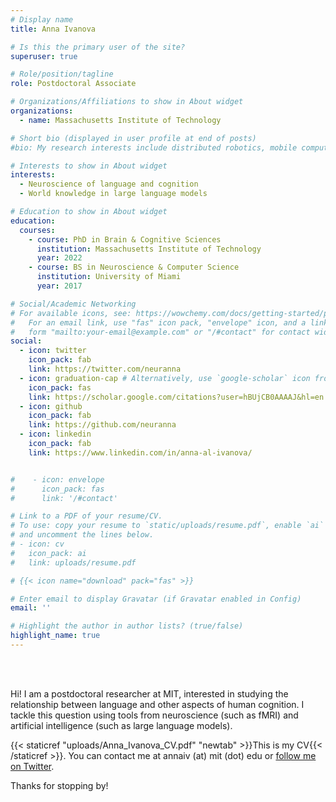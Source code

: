 ```yaml
---
# Display name
title: Anna Ivanova

# Is this the primary user of the site?
superuser: true

# Role/position/tagline
role: Postdoctoral Associate

# Organizations/Affiliations to show in About widget
organizations:
  - name: Massachusetts Institute of Technology

# Short bio (displayed in user profile at end of posts)
#bio: My research interests include distributed robotics, mobile computing and programmable matter.

# Interests to show in About widget
interests:
  - Neuroscience of language and cognition
  - World knowledge in large language models

# Education to show in About widget
education:
  courses:
    - course: PhD in Brain & Cognitive Sciences
      institution: Massachusetts Institute of Technology
      year: 2022
    - course: BS in Neuroscience & Computer Science
      institution: University of Miami
      year: 2017

# Social/Academic Networking
# For available icons, see: https://wowchemy.com/docs/getting-started/page-builder/#icons
#   For an email link, use "fas" icon pack, "envelope" icon, and a link in the
#   form "mailto:your-email@example.com" or "/#contact" for contact widget.
social:
  - icon: twitter
    icon_pack: fab
    link: https://twitter.com/neuranna
  - icon: graduation-cap # Alternatively, use `google-scholar` icon from `ai` icon pack
    icon_pack: fas
    link: https://scholar.google.com/citations?user=hBUjCB0AAAAJ&hl=en
  - icon: github
    icon_pack: fab
    link: https://github.com/neuranna
  - icon: linkedin
    icon_pack: fab
    link: https://www.linkedin.com/in/anna-al-ivanova/


#    - icon: envelope
#      icon_pack: fas
#      link: '/#contact'

# Link to a PDF of your resume/CV.
# To use: copy your resume to `static/uploads/resume.pdf`, enable `ai` icons in `params.toml`,
# and uncomment the lines below.
# - icon: cv
#   icon_pack: ai
#   link: uploads/resume.pdf

# {{< icon name="download" pack="fas" >}}

# Enter email to display Gravatar (if Gravatar enabled in Config)
email: ''

# Highlight the author in author lists? (true/false)
highlight_name: true
---
```


<br/><br/> 

Hi! I am a postdoctoral researcher at MIT, interested in studying the relationship between language and other aspects of human cognition. I tackle this question using tools from neuroscience (such as fMRI) and artificial intelligence (such as large language models).

{{< staticref "uploads/Anna_Ivanova_CV.pdf" "newtab" >}}This is my CV{{< /staticref >}}. You can contact me at annaiv (at) mit (dot) edu or [follow me on Twitter](https://twitter.com/neuranna).

Thanks for stopping by!
